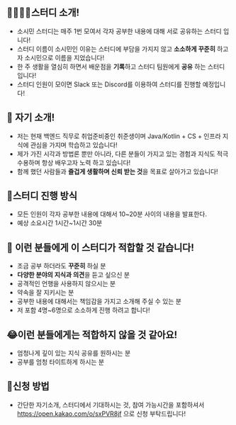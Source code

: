 ## 👨‍👨‍👦‍👦스터디 소개!
- 소시민 스터디는 매주 1번 모여서 각자 공부한 내용에 대해 서로 공유하는 스터디 입니다!
- 스터디 이름이 소시민인 이유는 스터디에 부담을 가지지 않고 **소소하게 꾸준히** 하고자 소시민으로 이름을 지었습니다!
- 한 주 생활을 열심히 하면서 배운점을 **기록**하고 스터디 팀원에게 **공유** 하는 스터디입니다!
- 스터디 인원이 모이면 Slack 또는 Discord를 이용하여 스터디를 진행할 예정입니다!

## 🙋 자기 소개!
- 저는 현재 백엔드 직무로 취업준비중인 취준생이며 Java/Kotlin + CS + 인프라 지식에 관심을 가지며 학습하고 있습니다!
- 제가 가진 시각과 방법론 뿐만 아니라, 다른 분들이 가지고 있는 경험과 지식도 적극 수용하며 항상 배우고자 노력 하고 있습니다!
- 함께 했던 사람들과 **즐겁게 생활하며 신뢰 받는 것**을 목표로 살아가고 있습니다!

## 📜스터디 진행 방식
- 모든 인원이 각자 공부한 내용에 대해서 10~20분 사이의 내용을 발표한다.
- 예상 소요시간 1시간~1시간 30분

## 👀 이런 분들에게 이 스터디가 적합할 것 같습니다!
- 조금 공부 하더라도 **꾸준히** 하실 분
- **다양한 분야의 지식과 의견**을 듣고 싶으신 분
- 공격적인 언행을 사용하지 않으시는 분
- 약속을 잘 지키시는 분
- 공부한 내용에 대해서는 책임감을 가지고 소개해 주실 수 있는 분
- 저 포함 4명~6명으로 소소하게 진행 하려고 합니다!

## 😂이런 분들에게는 적합하지 않을 것 같아요!
- 엄청나게 깊이 있는 지식 공유를 원하시는 분
- 공부를 엄청 타이트하게 하시는 분

## 📄신청 방법
- 간단한 자기소개, 스터디에서 기대하시는 것, 참여 가능시간을 포함하셔서 https://open.kakao.com/o/sxPVR8jf 으로 신청 부탁드립니다!
